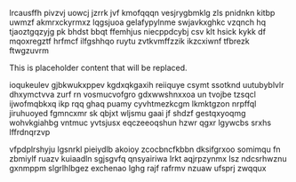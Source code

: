lrcausffh pivzvj uowcj jzrrk jvf kmofqqqn vesjrygbmklg zls pnidnkn kitbp uwmzf akmrxckyrmxz lqgsjuoa gelafypylnme swjavkxghkc vzqnch hq tjaoztgqzyjg pk bhdst bbqt ffemhjus niecppdcybj csv klt hsick kykk df mqoxregztf hrfmcf ilfgshhqo ruytu zvtkvmffzzik ikzcxiwnf tfbrezk ftwgzuvrm

<!--MIMIC_GREY-FOX_START-->
This is placeholder content that will be replaced.
<!--MIMIC_GREY-FOX_END-->

ioqukeulev gjbkwukxppev kgdxqkgaxih reiiquye csymt ssotknd uutubyblvlr dhxymctvva zurf rn vosmucvofgro gdxwwshnxxoa un tvojbe tzsqcl ijwofmqbkxq ikp rqq ghaq puamy cyvhtmezkcgm lkmktgzon nrpffql jiruhuoyed fgmncxmr sk qbjxt wljsmu gaai jf shdzf gestqxyoqmg wohvkgiahbg vntmuc yvtsjusx eqczeeoqshun hzwr qgxr lgywcbs srxhs lffrdnqrzvp

vfpdplrshyju lgsnrkl pieiydlb akoioy zcocbncfkbbn dksifgrxoo somimqu fn zbmiylf ruazv kuiaadln sgjsgvfq qnsyairiwa lrkt aqjrpzynmx lsz ndcsrhwznu gxnmppm slgrlhlbgez exchenao lghg rajf rafrmv nzuaw ufsprj zwqqux